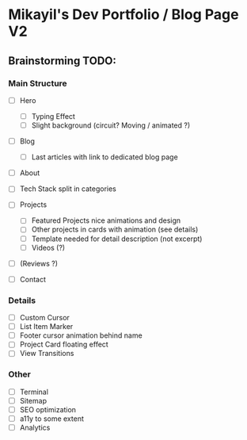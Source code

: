 # Mikayil's Dev Portfolio / Blog Page V2

## Brainstorming TODO: 

### Main Structure
- [ ] Hero
	- [ ] Typing Effect
	- [ ] Slight background (circuit? Moving / animated ?)

- [ ] Blog
	- [ ] Last articles with link to dedicated blog page

- [ ] About

- [ ] Tech Stack split in categories
	
- [ ] Projects
	- [ ] Featured Projects nice animations and design
	- [ ] Other projects in cards with animation (see details)
	- [ ] Template needed for detail description (not excerpt)
	- [ ] Videos (?)

- [ ] (Reviews ?)

- [ ] Contact

### Details
- [ ] Custom Cursor
- [ ] List Item Marker
- [ ] Footer cursor animation behind name
- [ ] Project Card floating effect
- [ ] View Transitions

### Other
- [ ] Terminal
- [ ] Sitemap
- [ ] SEO optimization
- [ ] a11y to some extent
- [ ] Analytics
